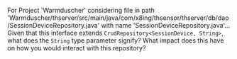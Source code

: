 For Project 'Warmduscher' considering file in path 'Warmduscher/thserver/src/main/java/com/x8ing/thsensor/thserver/db/dao/SessionDeviceRepository.java' with name 'SessionDeviceRepository.java'... 
Given that this interface extends `CrudRepository<SessionDevice, String>`, what does the `String` type parameter signify? What impact does this have on how you would interact with this repository?